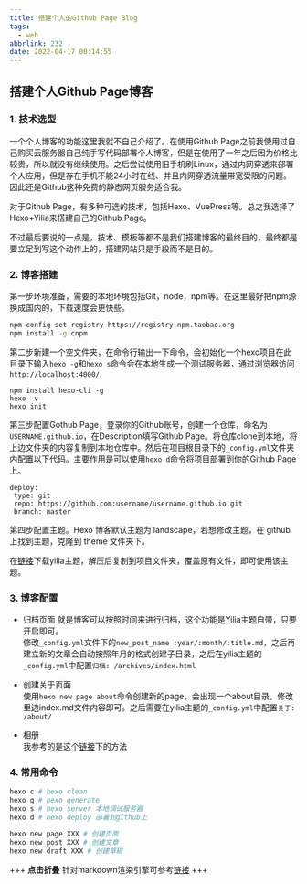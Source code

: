 ```yaml
---
title: 搭建个人的Github Page Blog
tags:
  - web
abbrlink: 232
date: 2022-04-17 00:14:55
---
```



## 搭建个人Github Page博客


### 1. 技术选型


一个个人博客的功能这里我就不自己介绍了。在使用Github Page之前我使用过自己购买云服务器自己纯手写代码部署个人博客，但是在使用了一年之后因为价格比较贵，所以就没有继续使用。之后尝试使用旧手机刷Linux，通过内网穿透来部署个人应用，但是存在手机不能24小时在线、并且内网穿透流量带宽受限的问题。因此还是Github这种免费的静态网页服务适合我。

对于Github Page，有多种可选的技术，包括Hexo、VuePress等。总之我选择了Hexo+Yilia来搭建自己的Github Page。

不过最后要说的一点是，技术、模板等都不是我们搭建博客的最终目的，最终都是要立足到写这个动作上的，搭建网站只是手段而不是目的。

<!-- more -->

### 2. 博客搭建

第一步环境准备，需要的本地环境包括Git，node，npm等。在这里最好把npm源换成国内的，下载速度会更快些。  
```bash
npm config set registry https://registry.npm.taobao.org
npm install -g cnpm
```

第二步新建一个空文件夹，在命令行输出一下命令，会初始化一个hexo项目在此目录下输入`hexo -g`和`hexo s`命令会在本地生成一个测试服务器，通过浏览器访问`http://localhost:4000/`.
```
npm install hexo-cli -g
hexo -v
hexo init
```

第三步配置Gothub Page，登录你的Github账号，创建一个仓库，命名为`USERNAME.github.io`，在Description填写Github Page。将仓库clone到本地，将上边文件夹的内容复制到本地仓库中。然后在项目根目录下的`_config.yml`文件夹内配置以下代码。主要作用是可以使用`hexo d`命令将项目部署到你的Github Page上。
```
deploy: 
 type: git
 repo: https://github.com:username/username.github.io.git
 branch: master
```

第四步配置主题。Hexo 博客默认主题为 landscape，若想修改主题，在 github 上找到主题，克隆到 theme 文件夹下。

在[链接](https://github.com/litten/hexo-theme-yilia)下载yilia主题，解压后复制到项目文件夹，覆盖原有文件，即可使用该主题。


### 3. 博客配置

- 归档页面
就是博客可以按照时间来进行归档，这个功能是Yilia主题自带，只要开启即可。  
修改`_config.yml`文件下的`new_post_name :year/:month/:title.md`，之后再建立新的文章会自动按照年月的格式创建子目录，之后在yilia主题的`_config.yml`中配置`归档: /archives/index.html`

- 创建关于页面  
使用`hexo new page about`命令创建新的page，会出现一个about目录，修改里边index.md文件内容即可。之后需要在yilia主题的`_config.yml`中配置`关于: /about/`

- 相册  
我参考的是这个[链接](https://www.jianshu.com/p/a9f309aaa0e0)下的方法


### 4. 常用命令

```bash
hexo c # hexo clean
hexo g # hexo generate
hexo s # hexo server 本地调试服务器
hexo d # hexo deploy 部署到github上

hexo new page XXX # 创建页面
hexo new post XXX # 创建文章
hexo new draft XXX # 创建草稿
```

+++ **点击折叠**
针对markdown渲染引擎可参考[链接](https://blog.csdn.net/qq_42951560/article/details/123596899)
+++